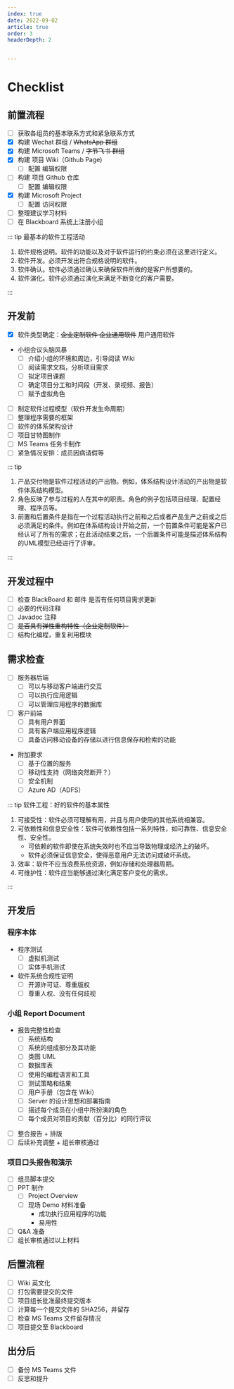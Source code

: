 ```yaml
---
index: true
date: 2022-09-02
article: true
order: 3
headerDepth: 2


---
```


# Checklist

## 前置流程

- [ ] 获取各组员的基本联系方式和紧急联系方式
- [x] 构建 Wechat 群组 / ~~WhatsApp 群组~~
- [x] 构建 Microsoft Teams / ~~字节飞书 群组~~
- [x] 构建 项目 Wiki（Github Page)
  - [ ] 配置 编辑权限
- [ ] 构建 项目 Github 仓库
  - [ ] 配置 编辑权限
- [x] 构建 Microsoft Project
  - [ ] 配置 访问权限
- [ ] 整理建议学习材料
- [ ] 在 Blackboard 系统上注册小组

::: tip 最基本的软件工程活动

1. 软件规格说明。软件的功能以及对于软件运行的约束必须在这里进行定义。
2. 软件开发。必须开发出符合规格说明的软件。
3. 软件确认。软件必须通过确认来确保软件所做的是客户所想要的。
4. 软件演化。软件必须通过演化来满足不断变化的客户需要。

:::

## 开发前

- [x] 软件类型确定：~~企业定制软件 企业通用软件~~ 用户通用软件
- 小组会议头脑风暴
  - [ ] 介绍小组的环境和周边，引导阅读 Wiki
  - [ ] 阅读需求文档，分析项目需求
  - [ ] 拟定项目课题
  - [ ] 确定项目分工和时间段（开发、录视频、报告）
  - [ ] 赋予虚拟角色
- [ ] 制定软件过程模型（软件开发生命周期）
- [ ] 整理程序需要的框架
- [ ] 软件的体系架构设计
- [ ] 项目甘特图制作
- [ ] MS Teams 任务卡制作
- [ ] 紧急情况安排：成员因病请假等

::: tip

1. 产品交付物是软件过程活动的产出物。例如，体系结构设计活动的产出物是软件体系结构模型。
2. 角色反映了参与过程的人在其中的职责。角色的例子包括项目经理、配置经理、程序员等。
3. 前置和后置条件是指在一个过程活动执行之前和之后或者产品生产之前或之后必须满足的条件。例如在体系结构设计开始之前，一个前置条件可能是客户已经认可了所有的需求；在此活动结束之后，一个后置条件可能是描述体系结构的UML模型已经进行了评审。

:::

## 开发过程中

- [ ] 检查 BlackBoard 和 邮件 是否有任何项目需求更新
- [ ] 必要的代码注释
- [ ] Javadoc 注释
- [ ] ~~是否具有弹性重构特性（企业定制软件）~~
- [ ] 结构化编程，重复利用模块

## 需求检查

- [ ] 服务器后端
  - [ ] 可以与移动客户端进行交互
  - [ ] 可以执行应用逻辑
  - [ ] 可以管理应用程序的数据库
- [ ] 客户前端
  - [ ] 具有用户界面
  - [ ] 具有客户端应用程序逻辑
  - [ ] 具备访问移动设备的存储以进行信息保存和检索的功能
- 附加要求
  - [ ] 基于位置的服务
  - [ ] 移动性支持（网络突然断开？）
  - [ ] 安全机制
  - [ ] Azure AD（ADFS）

::: tip 软件工程：好的软件的基本属性

1. 可接受性：软件必须可理解有用，并且与用户使用的其他系统相兼容。
2. 可依赖性和信息安全性：软件可依赖性包括一系列特性，如可靠性、信息安全性、安全性。
   - 可依赖的软件即使在系统失效时也不应当导致物理或经济上的破坏。
   - 软件必须保证信息安全，使得恶意用户无法访问或破坏系统。
3. 效率：软件不应当浪费系统资源，例如存储和处理器周期。
4. 可维护性：软件应当能够通过演化满足客户变化的需求。

:::

## 开发后

### 程序本体

- 程序测试
  - [ ] 虚拟机测试
  - [ ] 实体手机测试 
- 软件系统合规性证明
  - [ ] 开源许可证、尊重版权
  - [ ] 尊重人权、没有任何歧视

### 小组 Report Document

  - 报告完整性检查
    - [ ] 系统结构
    - [ ] 系统的组成部分及其功能
    - [ ] 类图 UML
    - [ ] 数据库表
    - [ ] 使用的编程语言和工具
    - [ ] 测试策略和结果
    - [ ] 用户手册（包含在 Wiki）
    - [ ] Server 的设计思想和部署指南
    - [ ] 描述每个成员在小组中所扮演的角色
    - [ ] 每个成员对项目的贡献（百分比）的同行评议
  - [ ] 整合报告 + 排版
  - [ ] 后续补充调整 + 组长审核通过

### 项目口头报告和演示

- [ ] 组员脚本提交
- [ ] PPT 制作
  - [ ] Project Overview
  - [ ] 现场 Demo 材料准备
    - 成功执行应用程序的功能
    - 易用性
- [ ] Q&A 准备
- [ ] 组长审核通过以上材料

## 后置流程

- [ ] Wiki 英文化
- [ ] 打包需要提交的文件
- [ ] 项目组长批准最终提交版本
- [ ] 计算每一个提交文件的 SHA256，并留存
- [ ] 检查 MS Teams 文件留存情况
- [ ] 项目提交至 Blackboard

## 出分后

- [ ] 备份 MS Teams 文件
- [ ] 反思和提升
